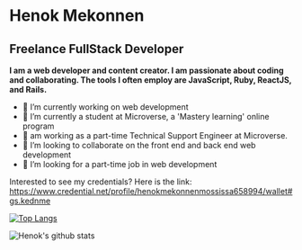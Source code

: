 <h1> Henok Mekonnen </h1>
<h2>Freelance FullStack Developer</h2> 

<b>I am a web developer and content creator. I am passionate about coding and collaborating. The tools I often employ are JavaScript, Ruby, ReactJS, and Rails.</b>
- 🔭 I’m currently working on web development 
- 🔭 I’m currently a student at Microverse, a 'Mastery learning' online program 
- 🔭 am working as a part-time Technical Support Engineer at Microverse. 
- 👯 I’m looking to collaborate on the front end and back end web development 
- 🤔 I’m looking for a part-time job in web development 

Interested to see my credentials? Here is the link: 
https://www.credential.net/profile/henokmekonnenmossissa658994/wallet#gs.kednme 

[![Top Langs](https://github-readme-stats.vercel.app/api/top-langs/?username=henatan99&langs_count=8)](https://github.com/anuraghazra/github-readme-stats)

![Henok's github stats](https://github-readme-stats.vercel.app/api?username=henatan99&show_icons=true)


<!--- [![Henok's wakatime stats](https://github-readme-stats.vercel.app/api/wakatime?username=henatan99)](https://github.com/anuraghazra/github-readme-stats) --->

